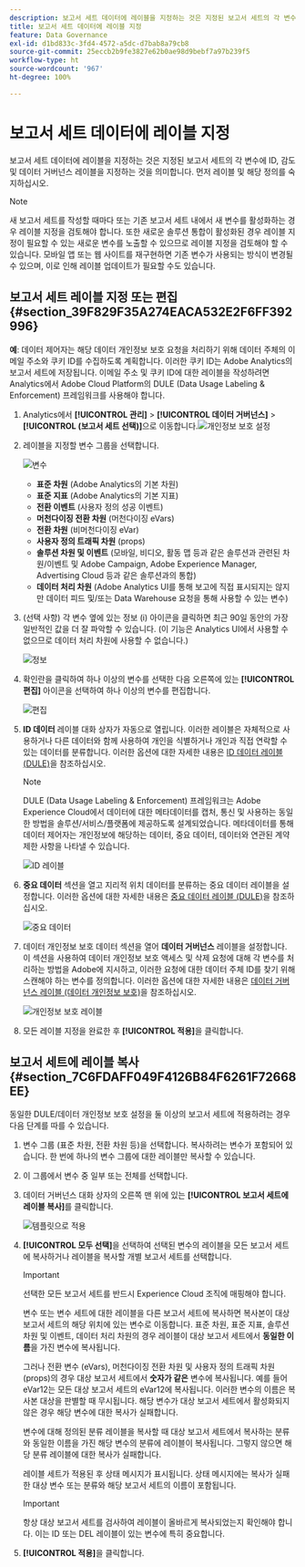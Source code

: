 ```yaml
---
description: 보고서 세트 데이터에 레이블을 지정하는 것은 지정된 보고서 세트의 각 변수에 ID, 감도 및 데이터 거버넌스 레이블을 지정하는 것을 의미합니다.
title: 보고서 세트 데이터에 레이블 지정
feature: Data Governance
exl-id: d1bd833c-3fd4-4572-a5dc-d7bab8a79cb8
source-git-commit: 25eccb2b9fe3827e62b0ae98d9bebf7a97b239f5
workflow-type: ht
source-wordcount: '967'
ht-degree: 100%

---
```


# 보고서 세트 데이터에 레이블 지정

보고서 세트 데이터에 레이블을 지정하는 것은 지정된 보고서 세트의 각 변수에 ID, 감도 및 데이터 거버넌스 레이블을 지정하는 것을 의미합니다. 먼저 레이블 및 해당 정의를 숙지하십시오.

>[!NOTE]
>
>새 보고서 세트를 작성할 때마다 또는 기존 보고서 세트 내에서 새 변수를 활성화하는 경우 레이블 지정을 검토해야 합니다. 또한 새로운 솔루션 통합이 활성화된 경우 레이블 지정이 필요할 수 있는 새로운 변수를 노출할 수 있으므로 레이블 지정을 검토해야 할 수 있습니다. 모바일 앱 또는 웹 사이트를 재구현하면 기존 변수가 사용되는 방식이 변경될 수 있으며, 이로 인해 레이블 업데이트가 필요할 수도 있습니다.

## 보고서 세트 레이블 지정 또는 편집 {#section_39F829F35A274EACA532E2F6FF392996}

**예**: 데이터 제어자는 해당 데이터 개인정보 보호 요청을 처리하기 위해 데이터 주체의 이메일 주소와 쿠키 ID를 수집하도록 계획합니다. 이러한 쿠키 ID는 Adobe Analytics의 보고서 세트에 저장됩니다. 이메일 주소 및 쿠키 ID에 대한 레이블을 작성하려면 Analytics에서 Adobe Cloud Platform의 DULE (Data Usage Labeling &amp; Enforcement) 프레임워크를 사용해야 합니다.

1. Analytics에서 **[!UICONTROL 관리]** > **[!UICONTROL 데이터 거버넌스]** > **[!UICONTROL (보고서 세트 선택)]**&#x200B;으로 이동합니다.![개인정보 보호 설정](assets/privacy_rs_settings.png)

1. 레이블을 지정할 변수 그룹을 선택합니다.

   ![변수](assets/variables.png)

   * **표준 차원** (Adobe Analytics의 기본 차원)
   * **표준 지표** (Adobe Analytics의 기본 지표)
   * **전환 이벤트** (사용자 정의 성공 이벤트)
   * **머천다이징 전환 차원** (머천다이징 eVars)
   * **전환 차원** (비머천다이징 eVar)
   * **사용자 정의 트래픽 차원** (props)
   * **솔루션 차원 및 이벤트** (모바일, 비디오, 활동 맵 등과 같은 솔루션과 관련된 차원/이벤트 및 Adobe Campaign, Adobe Experience Manager, Advertising Cloud 등과 같은 솔루션과의 통합)
   * **데이터 처리 차원** (Adobe Analytics UI를 통해 보고에 직접 표시되지는 않지만 데이터 피드 및/또는 Data Warehouse 요청을 통해 사용할 수 있는 변수)

1. (선택 사항) 각 변수 옆에 있는 정보 (i) 아이콘을 클릭하면 최근 90일 동안의 가장 일반적인 값을 더 잘 파악할 수 있습니다. (이 기능은 Analytics UI에서 사용할 수 없으므로 데이터 처리 차원에 사용할 수 없습니다.)

   ![정보](assets/info.png)

1. 확인란을 클릭하여 하나 이상의 변수를 선택한 다음 오른쪽에 있는 **[!UICONTROL 편집]** 아이콘을 선택하여 하나 이상의 변수를 편집합니다.

   ![편집](assets/edit.png)

1. **ID 데이터** 레이블 대화 상자가 자동으로 열립니다. 이러한 레이블은 자체적으로 사용하거나 다른 데이터와 함께 사용하여 개인을 식별하거나 개인과 직접 연락할 수 있는 데이터를 분류합니다. 이러한 옵션에 대한 자세한 내용은 [ID 데이터 레이블 (DULE)](/help/admin/c-data-governance/gdpr-labels.md#identity-data-labels)을 참조하십시오.

   >[!NOTE]
   >
   >DULE (Data Usage Labeling &amp; Enforcement) 프레임워크는 Adobe Experience Cloud에서 데이터에 대한 메타데이터를 캡처, 통신 및 사용하는 동일한 방법을 솔루션/서비스/플랫폼에 제공하도록 설계되었습니다. 메타데이터를 통해 데이터 제어자는 개인정보에 해당하는 데이터, 중요 데이터, 데이터와 연관된 계약 제한 사항을 나타낼 수 있습니다.

   ![ID 레이블](assets/identity_labels.png)

1. **중요 데이터** 섹션을 열고 지리적 위치 데이터를 분류하는 중요 데이터 레이블을 설정합니다. 이러한 옵션에 대한 자세한 내용은 [중요 데이터 레이블 (DULE)](/help/admin/c-data-governance/gdpr-labels.md#sensitive-data-labels)을 참조하십시오.

   ![중요 데이터](assets/sensitive_data.png)

1. 데이터 개인정보 보호 데이터 섹션을 열어 **데이터 거버넌스** 레이블을 설정합니다. 이 섹션을 사용하여 데이터 개인정보 보호 액세스 및 삭제 요청에 대해 각 변수를 처리하는 방법을 Adobe에 지시하고, 이러한 요청에 대한 데이터 주체 ID를 찾기 위해 스캔해야 하는 변수를 정의합니다. 이러한 옵션에 대한 자세한 내용은 [데이터 거버넌스 레이블 (데이터 개인정보 보호)](/help/admin/c-data-governance/gdpr-labels.md#data-governance-labels)을 참조하십시오.

   ![개인정보 보호 레이블](assets/privacy_labels.png)

1. 모든 레이블 지정을 완료한 후 **[!UICONTROL 적용]**&#x200B;을 클릭합니다.

## 보고서 세트에 레이블 복사 {#section_7C6FDAFF049F4126B84F6261F72668EE}

동일한 DULE/데이터 개인정보 보호 설정을 둘 이상의 보고서 세트에 적용하려는 경우 다음 단계를 따를 수 있습니다.

1. 변수 그룹 (표준 차원, 전환 차원 등)을 선택합니다. 복사하려는 변수가 포함되어 있습니다. 한 번에 하나의 변수 그룹에 대한 레이블만 복사할 수 있습니다.
1. 이 그룹에서 변수 중 일부 또는 전체를 선택합니다.
1. 데이터 거버넌스 대화 상자의 오른쪽 맨 위에 있는 **[!UICONTROL 보고서 세트에 레이블 복사]**&#x200B;를 클릭합니다.

   ![템플릿으로 적용](assets/apply_as_template.png)

1. **[!UICONTROL 모두 선택]**&#x200B;을 선택하여 선택된 변수의 레이블을 모든 보고서 세트에 복사하거나 레이블을 복사할 개별 보고서 세트를 선택합니다.

   >[!IMPORTANT]
   >
   >선택한 모든 보고서 세트를 반드시 Experience Cloud 조직에 매핑해야 합니다.

   변수 또는 변수 세트에 대한 레이블을 다른 보고서 세트에 복사하면 복사본이 대상 보고서 세트의 해당 위치에 있는 변수로 이동합니다. 표준 차원, 표준 지표, 솔루션 차원 및 이벤트, 데이터 처리 차원의 경우 레이블이 대상 보고서 세트에서 **동일한 이름**&#x200B;을 가진 변수에 복사됩니다.

   그러나 전환 변수 (eVars), 머천다이징 전환 차원 및 사용자 정의 트래픽 차원 (props)의 경우 대상 보고서 세트에서 **숫자가 같은** 변수에 복사됩니다. 예를 들어 eVar12는 모든 대상 보고서 세트의 eVar12에 복사됩니다. 이러한 변수의 이름은 복사본 대상을 판별할 때 무시됩니다. 해당 변수가 대상 보고서 세트에서 활성화되지 않은 경우 해당 변수에 대한 복사가 실패합니다.

   변수에 대해 정의된 분류 레이블을 복사할 때 대상 보고서 세트에서 복사하는 분류와 동일한 이름을 가진 해당 변수의 분류에 레이블이 복사됩니다. 그렇지 않으면 해당 분류 레이블에 대한 복사가 실패합니다.

   레이블 세트가 적용된 후 상태 메시지가 표시됩니다. 상태 메시지에는 복사가 실패한 대상 변수 또는 분류와 해당 보고서 세트의 이름이 포함됩니다.

   >[!IMPORTANT]
   >
   >항상 대상 보고서 세트를 검사하여 레이블이 올바르게 복사되었는지 확인해야 합니다. 이는 ID 또는 DEL 레이블이 있는 변수에 특히 중요합니다.

1. **[!UICONTROL 적용]**&#x200B;을 클릭합니다.
